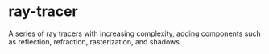 # ray-tracer
A series of ray tracers with increasing complexity, adding components such as reflection, refraction, rasterization, and shadows.
